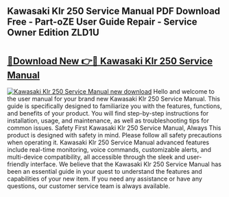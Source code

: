 ## Kawasaki Klr 250 Service Manual PDF Download Free - Part-oZE User Guide Repair - Service Owner Edition ZLD1U

# <h2><a href="http://bc47025.oget.top/?id=Kawasaki+Klr+250+Service+Manual">🔗Download New 👉🔴 Kawasaki Klr 250 Service Manual</a></h2>

[![Kawasaki Klr 250 Service Manual new download](https://i.imgur.com/5g1atiW.png)](http://bc47025.oget.top/?id=Kawasaki+Klr+250+Service+Manual)
Hello and welcome to the user manual for your brand new Kawasaki Klr 250 Service Manual. This guide is specifically designed to familiarize you with the features, functions, and benefits of your product. You will find step-by-step instructions for installation, usage, and maintenance, as well as troubleshooting tips for common issues. Safety First Kawasaki Klr 250 Service Manual, Always This product is designed with safety in mind. Please follow all safety precautions when operating it. Kawasaki Klr 250 Service Manual advanced features include real-time monitoring, voice commands, customizable alerts, and multi-device compatibility, all accessible through the sleek and user-friendly interface. We believe that the Kawasaki Klr 250 Service Manual has been an essential guide in your quest to understand the features and capabilities of your new item. If you need any assistance or have any questions, our customer service team is always available.
